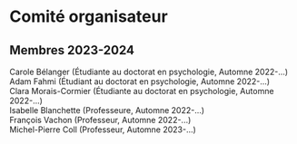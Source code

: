 # Comité organisateur


## Membres 2023-2024
Carole Bélanger (Étudiante au doctorat en psychologie, Automne 2022-...)  
Adam Fahmi (Étudiant au doctorat en psychologie, Automne 2022-...)  
Clara Morais-Cormier (Étudiante au doctorat en psychologie, Automne 2022-...)  
Isabelle Blanchette (Professeure, Automne 2022-...)  
François Vachon (Professeur, Automne 2022-...)  
Michel-Pierre Coll (Professeur, Automne 2023-...) 

